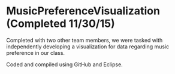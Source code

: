 # MusicPreferenceVisualization (Completed 11/30/15)
Completed with two other team members, we were tasked with independently developing a visualization for data regarding music preference in our class.

Coded and compiled using GitHub and Eclipse.
